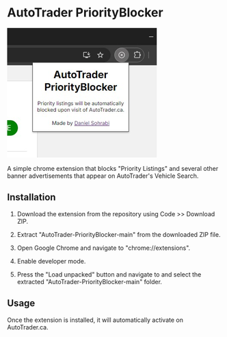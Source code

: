 
# AutoTrader PriorityBlocker

<img src="./images/README Image.jpg"/>

A simple chrome extension that blocks "Priority Listings" and several other banner advertisements that appear on AutoTrader's Vehicle Search.

## Installation

1. Download the extension from the repository using Code >> Download ZIP.

2. Extract "AutoTrader-PriorityBlocker-main" from the downloaded ZIP file.

3. Open Google Chrome and navigate to "chrome://extensions".

4. Enable developer mode.

5. Press the "Load unpacked" button and navigate to and select the extracted "AutoTrader-PriorityBlocker-main" folder.

## Usage

Once the extension is installed, it will automatically activate on AutoTrader.ca.